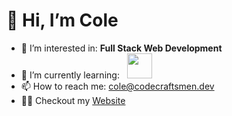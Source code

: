 # 👋 Hi, I’m Cole
- 👀 I’m interested in: **Full Stack Web Development**
- 🌱 I’m currently learning: &nbsp; <img src=https://upload.wikimedia.org/wikipedia/commons/thumb/0/05/Go_Logo_Blue.svg/2560px-Go_Logo_Blue.svg.png width="40"/> &nbsp;
- 📫 How to reach me: [cole@codecraftsmen.dev](mailto:cole@codecraftsmen.dev)
- 👨‍💻 Checkout my [Website](https://www.colemaxwell.dev/)

